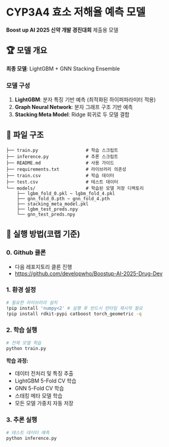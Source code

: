 # CYP3A4 효소 저해율 예측 모델

**Boost up AI 2025 신약 개발 경진대회** 제출용 모델

## 🏆 모델 개요

**최종 모델**: LightGBM + GNN Stacking Ensemble

### 모델 구성
1. **LightGBM**: 분자 특징 기반 예측 (최적화된 하이퍼파라미터 적용)
2. **Graph Neural Network**: 분자 그래프 구조 기반 예측
3. **Stacking Meta Model**: Ridge 회귀로 두 모델 결합

## 📁 파일 구조

```
├── train.py                  # 학습 스크립트
├── inference.py              # 추론 스크립트
├── README.md                 # 사용 가이드
├── requirements.txt          # 라이브러리 의존성
├── train.csv                 # 학습 데이터
├── test.csv                  # 테스트 데이터
└── models/                   # 학습된 모델 저장 디렉토리
    ├── lgbm_fold_0.pkl ~ lgbm_fold_4.pkl
    ├── gnn_fold_0.pth ~ gnn_fold_4.pth
    ├── stacking_meta_model.pkl
    ├── lgbm_test_preds.npy
    └── gnn_test_preds.npy
```

## 🚀 실행 방법(코랩 기준)

### 0. Github 클론
- 다음 레포지토리 클론 진행
- https://github.com/developwho/Boostup-AI-2025-Drug-Dev

### 1. 환경 설정

```bash
# 필요한 라이브러리 설치
!pip install 'numpy<2' # 실행 후 반드시 런타임 재시작 필요
!pip install rdkit-pypi catboost torch_geometric -q
```

### 2. 학습 실행

```bash
# 전체 모델 학습
python train.py
```

**학습 과정:**
- 데이터 전처리 및 특징 추출
- LightGBM 5-Fold CV 학습
- GNN 5-Fold CV 학습  
- 스태킹 메타 모델 학습
- 모든 모델 가중치 자동 저장

### 3. 추론 실행

```bash
# 테스트 데이터 예측
python inference.py
```
